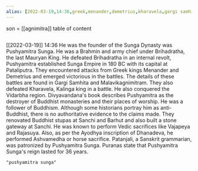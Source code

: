 ```yaml
---
alias: [2022-03-19,14:36,greek,menander,demetrius,kharavela,gargi samhita,malavikagnimitram,pataliputra,brahmin,sunga dynasty,vajpeya,rajsuya,patanjali,musician,,,,,,,,,]
---
```

son = [[agnimitra]]
table of content
```toc
```

[[2022-03-19]] 14:36
He was the founder of the Sunga Dynasty was Pushyamitra Sunga.
He was a Brahmin and army chief under Brihadratha, the last Mauryan King.
He defeated Brihadratha in an internal revolt, Pushyamitra established Sunga Empire in 180 BC with its capital at Pataliputra.
They encountered attacks from Greek kings Menander and Demetrius and emerged victorious in the battles.
The details of these battles are found in Gargi Samhita and Malavikagnimitram.
They also defeated Kharavela, Kalinga king in a battle.
He also conquered the Vidarbha region.
Divyavandana's book describes Pushyamitra as the destroyer of Buddhist monasteries and their places of worship.
He was a follower of Buddhism. Although some historians portray him as anti-Buddhist, there is no authoritative evidence to the claims made.
They renovated Buddhist stupas at Sanchi and Barhut and also built a stone gateway at Sanchi.
He was known to perform Vedic sacrifices like Vajapeya and Rajasuya. Also, as per the Ayodhya inscription of Dhanadeva, he performed Ashvamedha or horse sacrifice.
Patanjali, a Sanskrit grammarian, was patronized by Pushyamitra Sunga.
Puranas state that Pushyamitra Sunga's reign lasted for 36 years.
```query
"pushyamitra sunga"
```